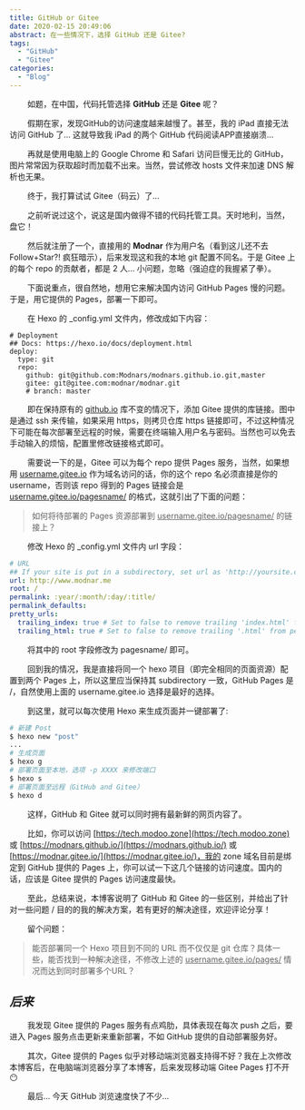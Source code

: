```yaml
---
title: GitHub or Gitee
date: 2020-02-15 20:49:06
abstract: 在一些情况下，选择 GitHub 还是 Gitee?
tags:
  - "GitHub"
  - "Gitee"
categories:
  - "Blog"
---
```


&#160; &#160; &#160; &#160; 如题，在中国，代码托管选择 **GitHub** 还是 **Gitee** 呢？

&#160; &#160; &#160; &#160; 假期在家，发现GitHub的访问速度越来越慢了。甚至，我的 iPad 直接无法访问 GitHub 了… 这就导致我 iPad 的两个 GitHub 代码阅读APP直接崩溃…

&#160; &#160; &#160; &#160; 再就是使用电脑上的 Google Chrome 和 Safari 访问巨慢无比的 GitHub，图片常常因为获取超时而加载不出来。当然，尝试修改 hosts 文件来加速 DNS 解析也无果。

&#160; &#160; &#160; &#160; 终于，我打算试试 Gitee（码云）了...

&#160; &#160; &#160; &#160; 之前听说过这个，说这是国内做得不错的代码托管工具。天时地利，当然，盘它！

&#160; &#160; &#160; &#160; 然后就注册了一个，直接用的 **Modnar** 作为用户名（看到这儿还不去 Follow+Star?! 疯狂暗示），后来发现这和我的本地 git 配置不同名。于是 Gitee 上的每个 repo 的贡献者，都是 2 人… 小问题，忽略（强迫症的我握紧了拳）。

&#160; &#160; &#160; &#160; 下面说重点，很自然地，想用它来解决国内访问 GitHub Pages 慢的问题。于是，用它提供的 Pages，部署一下即可。

&#160; &#160; &#160; &#160; 在 Hexo 的 _config.yml 文件内，修改成如下内容：

```
# Deployment
## Docs: https://hexo.io/docs/deployment.html
deploy:
  type: git
  repo: 
    github: git@github.com:Modnars/modnars.github.io.git,master
    gitee: git@gitee.com:modnar/modnar.git
    # branch: master
```

&#160; &#160; &#160; &#160; 即在保持原有的 <u>github.io</u> 库不变的情况下，添加 Gitee 提供的库链接。图中是通过 ssh 来传输，如果采用 https，则拷贝仓库 https 链接即可，不过这种情况下可能在每次部署至远程的时候，需要在终端输入用户名与密码。当然也可以免去手动输入的烦恼，配置里修改链接格式即可。

&#160; &#160; &#160; &#160; 需要说一下的是，Gitee 可以为每个 repo 提供 Pages 服务，当然，如果想用 <u>username.gitee.io</u> 作为域名访问的话，你的这个 repo 名必须直接是你的 username，否则该 repo 得到的 Pages 链接会是 <u>username.gitee.io/pagesname/</u> 的格式，这就引出了下面的问题：

> 如何将待部署的 Pages 资源部署到 <u>username.gitee.io/pagesname/</u> 的链接上？

&#160; &#160; &#160; &#160; 修改 Hexo 的 _config.yml 文件内 url 字段：

```_config.yml
# URL
## If your site is put in a subdirectory, set url as 'http://yoursite.com/child' and root as '/child/'
url: http://www.modnar.me
root: /
permalink: :year/:month/:day/:title/
permalink_defaults:
pretty_urls:
  trailing_index: true # Set to false to remove trailing 'index.html' from permalinks
  trailing_html: true # Set to false to remove trailing '.html' from permalinks
```

&#160; &#160; &#160; &#160; 将其中的 root 字段修改为 pagesname/ 即可。

&#160; &#160; &#160; &#160; 回到我的情况，我是直接将同一个 hexo 项目（即完全相同的页面资源）配置到两个 Pages 上，所以这里应当保持其 subdirectory 一致，GitHub Pages 是 /，自然使用上面的 username.gitee.io 选择是最好的选择。

&#160; &#160; &#160; &#160; 到这里，就可以每次使用 Hexo 来生成页面并一键部署了:

```bash
# 新建 Post
$ hexo new "post"
...
# 生成页面
$ hexo g 
# 部署页面至本地，选项 -p XXXX 来修改端口
$ hexo s
# 部署页面至远程（GitHub and Gitee）
$ hexo d
```

&#160; &#160; &#160; &#160; 这样，GitHub 和 Gitee 就可以同时拥有最新鲜的网页内容了。

&#160; &#160; &#160; &#160; 比如，你可以访问 [https://tech.modoo.zone](https://tech.modoo.zone) 或 [https://modnars.github.io/](https://modnars.github.io/) 或 [https://modnar.gitee.io/](https://modnar.gitee.io/)，我的 zone 域名目前是绑定到 GitHub 提供的 Pages 上，你可以试一下这几个链接的访问速度。国内的话，应该是 Gitee 提供的 Pages 访问速度最快。

&#160; &#160; &#160; &#160; 至此，总结来说，本博客说明了 GitHub 和 Gitee 的一些区别，并给出了针对一些问题 / 目的的我的解决方案，若有更好的解决途径，欢迎评论分享！

&#160; &#160; &#160; &#160; 留个问题：

> 能否部署同一个 Hexo 项目到不同的 URL 而不仅仅是 git 仓库？具体一些，能否找到一种解决途径，不修改上述的 <u>username.gitee.io/pages/</u> 情况而达到同时部署多个URL？

## _后来_

&#160; &#160; &#160; &#160; 我发现 Gitee 提供的 Pages 服务有点鸡肋，具体表现在每次 push 之后，要进入 Pages 服务点击更新来重新部署，不如 GitHub 提供的自动部署服务好。

&#160; &#160; &#160; &#160; 其次，Gitee 提供的 Pages 似乎对移动端浏览器支持得不好？我在上次修改本博客后，在电脑端浏览器分享了本博客，后来发现移动端 Gitee Pages 打不开 😶

&#160; &#160; &#160; &#160; 最后… 今天 GitHub 浏览速度快了不少…
